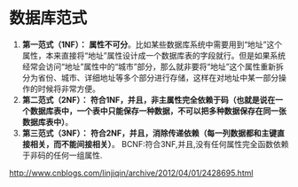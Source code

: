 # 数据库范式

1. **第一范式（1NF）：**
   **属性不可分**。比如某些数据库系统中需要用到“地址”这个属性，本来直接将“地址”属性设计成一个数据库表的字段就行。但是如果系统经常会访问“地址”属性中的“城市”部分，那么就非要将“地址”这个属性重新拆分为省份、城市、详细地址等多个部分进行存储，这样在对地址中某一部分操作的时候将非常方便。
2. **第二范式（2NF）：**
   **符合1NF，并且，非主属性完全依赖于码（也就是说在一个数据库表中，一个表中只能保存一种数据，不可以把多种数据保存在同一张数据库表中）**。
3. **第三范式（3NF）：**
   **符合2NF，并且，消除传递依赖（每一列数据都和主键直接相关，而不能间接相关）**。 BCNF:符合3NF,并且,没有任何属性完全函数依赖于非码的任何一组属性. 

http://www.cnblogs.com/linjiqin/archive/2012/04/01/2428695.html

